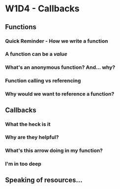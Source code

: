 # W1D4 - Callbacks

## Functions

### Quick Reminder - How we write a function

### A function can be a *value* 

### What's an anonymous function? And... why?

### Function calling vs referencing

### Why would we want to reference a function?

## Callbacks

### What the heck is it

### Why are they helpful?

### What's this arrow doing in my function?

### I'm in too deep

## Speaking of resources...






